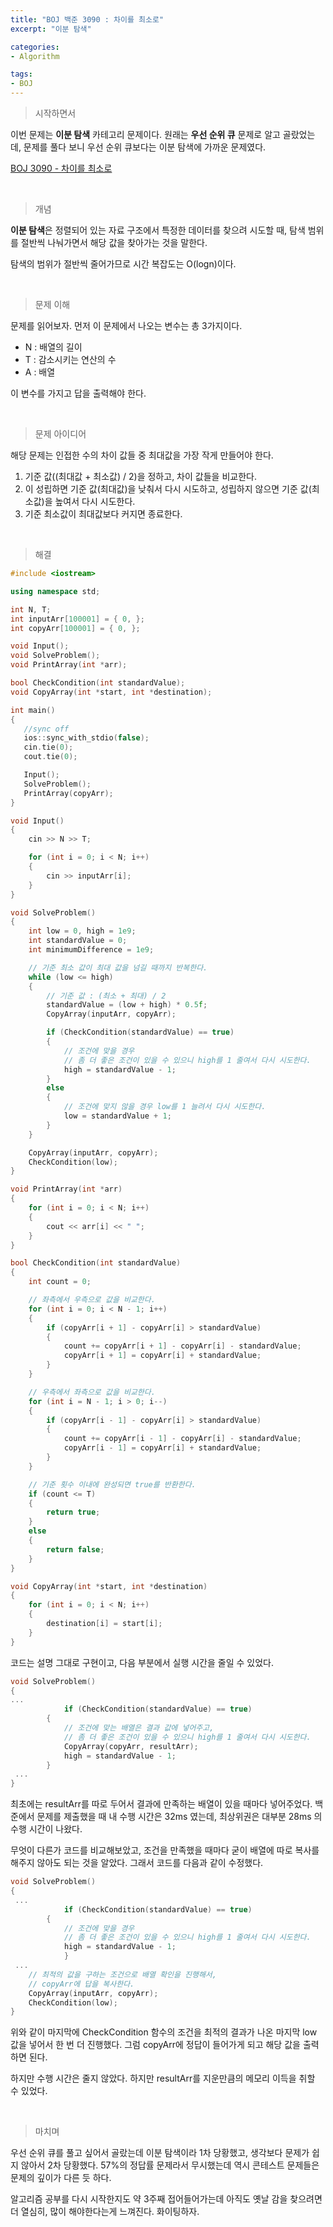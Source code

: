 ```yaml
---
title: "BOJ 백준 3090 : 차이를 최소로"
excerpt: "이분 탐색"

categories:
- Algorithm

tags:
- BOJ
---
```


> 시작하면서

 이번 문제는 **이분 탐색** 카테고리 문제이다. 원래는 **우선 순위 큐** 문제로 알고 골랐었는데, 문제를 풀다 보니 우선 순위 큐보다는 이분 탐색에 가까운 문제였다.

[BOJ 3090 - 차이를 최소로](https://www.acmicpc.net/problem/3090)

​    

> 개념

 **이분 탐색**은 정렬되어 있는 자료 구조에서 특정한 데이터를 찾으려 시도할 때, 탐색 범위를 절반씩 나눠가면서 해당 값을 찾아가는 것을 말한다.

 탐색의 범위가 절반씩 줄어가므로 시간 복잡도는 O(logn)이다.    

​    

> 문제 이해

 문제를 읽어보자. 먼저 이 문제에서 나오는 변수는 총 3가지이다.

- N : 배열의 길이
- T : 감소시키는 연산의 수
- A : 배열

 이 변수를 가지고 답을 출력해야 한다.     

​    

> 문제 아이디어

 해당 문제는 인접한 수의 차이 값들 중 최대값을 가장 작게 만들어야 한다.

1. 기준 값((최대값 + 최소값) / 2)을 정하고, 차이 값들을 비교한다.
2. 이 성립하면 기준 값(최대값)을 낮춰서 다시 시도하고, 성립하지 않으면 기준 값(최소값)을 높여서 다시 시도한다.
3. 기준 최소값이 최대값보다 커지면 종료한다.    

​    

> 해결

```c++
#include <iostream>

using namespace std;

int N, T;
int inputArr[100001] = { 0, };
int copyArr[100001] = { 0, };

void Input();
void SolveProblem();
void PrintArray(int *arr);

bool CheckCondition(int standardValue);
void CopyArray(int *start, int *destination);

int main()
{
   //sync off
   ios::sync_with_stdio(false);
   cin.tie(0);
   cout.tie(0); 

   Input();
   SolveProblem();
   PrintArray(copyArr);
}

void Input()
{
    cin >> N >> T;

    for (int i = 0; i < N; i++)
    {
        cin >> inputArr[i];
    }
}

void SolveProblem()
{
    int low = 0, high = 1e9;
    int standardValue = 0;
    int minimumDifference = 1e9;

    // 기준 최소 값이 최대 값을 넘길 때까지 반복한다.
    while (low <= high)
    {
        // 기준 값 : (최소 + 최대) / 2
        standardValue = (low + high) * 0.5f;
        CopyArray(inputArr, copyArr);

        if (CheckCondition(standardValue) == true)
        {
            // 조건에 맞을 경우
            // 좀 더 좋은 조건이 있을 수 있으니 high를 1 줄여서 다시 시도한다.
            high = standardValue - 1;
        }
        else
        {
            // 조건에 맞지 않을 경우 low를 1 늘려서 다시 시도한다.
            low = standardValue + 1;
        }
    }

    CopyArray(inputArr, copyArr);
    CheckCondition(low);
}

void PrintArray(int *arr)
{
    for (int i = 0; i < N; i++)
    {
        cout << arr[i] << " ";
    }
}

bool CheckCondition(int standardValue)
{
    int count = 0;

    // 좌측에서 우측으로 값을 비교한다.
    for (int i = 0; i < N - 1; i++)
    {
        if (copyArr[i + 1] - copyArr[i] > standardValue)
        {
            count += copyArr[i + 1] - copyArr[i] - standardValue;
            copyArr[i + 1] = copyArr[i] + standardValue;
        }
    }

    // 우측에서 좌측으로 값을 비교한다.
    for (int i = N - 1; i > 0; i--)
    {
        if (copyArr[i - 1] - copyArr[i] > standardValue)
        {
            count += copyArr[i - 1] - copyArr[i] - standardValue;
            copyArr[i - 1] = copyArr[i] + standardValue;
        }
    }

    // 기준 횟수 이내에 완성되면 true를 반환한다.
    if (count <= T)
    {
        return true;
    }
    else
    {
        return false;
    }
}

void CopyArray(int *start, int *destination)
{
    for (int i = 0; i < N; i++)
    {
        destination[i] = start[i];
    }
}
```

 코드는 설명 그대로 구현이고, 다음 부분에서 실행 시간을 줄일 수 있었다.

```c++
void SolveProblem()
{
...
  			if (CheckCondition(standardValue) == true)
        {
            // 조건에 맞는 배열은 결과 값에 넣어주고,
            // 좀 더 좋은 조건이 있을 수 있으니 high를 1 줄여서 다시 시도한다.
            CopyArray(copyArr, resultArr);
            high = standardValue - 1;
        }
 ...
}
```

 최초에는 resultArr를 따로 두어서 결과에 만족하는 배열이 있을 때마다 넣어주었다. 백준에서 문제를 제출했을 때 내 수행 시간은 32ms 였는데, 최상위권은 대부분 28ms 의 수행 시간이 나왔다.

 무엇이 다른가 코드를 비교해보았고, 조건을 만족했을 때마다 굳이 배열에 따로 복사를 해주지 않아도 되는 것을 알았다. 그래서 코드를 다음과 같이 수정했다.

```c++
void SolveProblem()
{
 ...
  			if (CheckCondition(standardValue) == true)
        {
            // 조건에 맞을 경우
            // 좀 더 좋은 조건이 있을 수 있으니 high를 1 줄여서 다시 시도한다.
            high = standardValue - 1;
  			}
 ...
    // 최적의 값을 구하는 조건으로 배열 확인을 진행해서,
    // copyArr에 답을 복사한다.
    CopyArray(inputArr, copyArr);
    CheckCondition(low);
}
```

 위와 같이 마지막에 CheckCondition 함수의 조건을 최적의 결과가 나온 마지막 low 값을 넣어서 한 번 더 진행했다. 그럼 copyArr에 정답이 들어가게 되고 해당 값을 출력하면 된다.

 하지만 수행 시간은 줄지 않았다. 하지만 resultArr를 지운만큼의 메모리 이득을 취할 수 있었다.    

​    

> 마치며

 우선 순위 큐를 풀고 싶어서 골랐는데 이분 탐색이라 1차 당황했고, 생각보다 문제가 쉽지 않아서 2차 당황했다. 57%의 정답률 문제라서 무시했는데 역시 콘테스트 문제들은 문제의 깊이가 다른 듯 하다.

 알고리즘 공부를 다시 시작한지도 약 3주째 접어들어가는데 아직도 옛날 감을 찾으려면 더 열심히, 많이 해야한다는게 느껴진다. 화이팅하자.